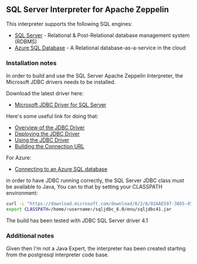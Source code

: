 ## SQL Server Interpreter for Apache Zeppelin

This interpreter supports the following SQL engines:
* [SQL Server](https://www.microsoft.com/sqlserver) - Relational & Post-Relational database management system (RDBMS)
* [Azure SQL Database](https://azure.microsoft.com/it-it/services/sql-database) - A Relational database-as-a-service in the cloud

### Installation notes

In order to build and use the SQL Server Apache Zeppelin Interpreter, the Microsoft JDBC drivers needs to be installed.

Download the latest driver here:

* [Microsoft JDBC Driver for SQL Server](https://msdn.microsoft.com/en-us/data/aa937724.aspx)

Here's some useful link for doing that:

* [Overview of the JDBC Driver](https://msdn.microsoft.com/en-US/library/ms378749.aspx)
* [Deploying the JDBC Driver](https://msdn.microsoft.com/en-US/library/aa342329.aspx)
* [Using the JDBC Driver](https://msdn.microsoft.com/en-US/library/ms378526.aspx)
* [Building the Connection URL](https://msdn.microsoft.com/en-us/library/ms378428.aspx)

For Azure:

* [Connecting to an Azure SQL database](https://msdn.microsoft.com/en-us/library/hh290696.aspx)

in order to have JDBC running correctly, the SQL Server JDBC class must be available to Java, You can to that by setting your CLASSPATH environment:

```sh
curl -L "https://download.microsoft.com/download/0/2/A/02AAE597-3865-456C-AE7F-613F99F850A8/sqljdbc_6.0.6629.101_enu.tar.gz" | tar xz
export CLASSPATH=/home/<username>/sqljdbc_6.0/enu/sqljdbc41.jar
```

The build has been tested with JDBC SQL Server driver 4.1

### Additional notes

Given then I'm not a Java Expert, the interpreter has been created starting from the postgresql interpreter code base.
